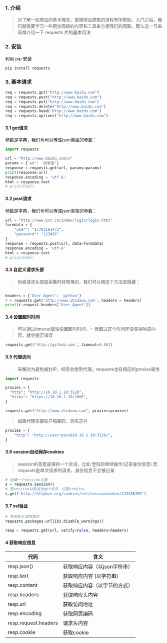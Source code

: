 ### 1. 介绍
> 对了解一些爬虫的基本理念，掌握爬虫爬取的流程有所帮助。入门之后，我们就需要学习一些更加高级的内容和工具来方便我们的爬取。那么这一节来简单介绍一下 requests 库的基本用法

### 2. 安装
利用 pip 安装
```
pip install requests
```

### 3. 基本请求
```python
req = requests.get("http://www.baidu.com")
req = requests.post("http://www.baidu.com")
req = requests.put("http://www.baidu.com")
req = requests.delete("http://www.baidu.com")
req = requests.head("http://www.baidu.com")
req = requests.options("http://www.baidu.com")
```

#### 3.1 get请求
参数是字典，我们也可以传递json类型的参数：
```python
import requests

url = "http://www.baidu.com/s"
params = {'wd': '尚学堂'}
response = requests.get(url, params=params)
print(response.url)
response.encoding = 'utf-8'
html = response.text
# print(html)
```

#### 3.2 post请求
参数是字典，我们也可以传递json类型的参数：
```python
url = "http://www.sxt.cn/index/login/login.html"
formdata = {
    "user": "17703181473",
    "password": "123456"
}
response = requests.post(url, data=formdata)
response.encoding = 'utf-8'
html = response.text
# print(html)
```
#### 3.3 自定义请求头部

> 伪装请求头部是采集时经常用的，我们可以用这个方法来隐藏：
```python

headers = {'User-Agent': 'python'}
r = requests.get('http://www.zhidaow.com', headers = headers)
print(r.request.headers['User-Agent'])
```

#### 3.4 设置超时时间
> 可以通过timeout属性设置超时时间，一旦超过这个时间还没获得响应内容，就会提示错误

```python
requests.get('http://github.com', timeout=0.001)
```
#### 3.5 代理访问
> 采集时为避免被封IP，经常会使用代理。requests也有相应的proxies属性

```python
import requests

proxies = {
  "http": "http://10.10.1.10:3128",
  "https": "https://10.10.1.10:1080",
}

requests.get("http://www.zhidaow.com", proxies=proxies)
```
> 如果代理需要账户和密码，则需这样
```python
proxies = {
    "http": "http://user:pass@10.10.1.10:3128/",
}
```

#### 3.6 session自动保存cookies
> seesion的意思是保持一个会话，比如 登陆后继续操作(记录身份信息) 而requests是单次请求的请求，身份信息不会被记录
```python
# 创建一个session对象 
s = requests.Session() 
# 用session对象发出get请求，设置cookies 
s.get('http://httpbin.org/cookies/set/sessioncookie/123456789') 
```

#### 3.7 ssl验证
```python
# 禁用安全请求警告
requests.packages.urllib3.disable_warnings()

resp = requests.get(url, verify=False, headers=headers)
```
#### 4 获取响应信息

代码 | 含义
-- | --
resp.json()|获取响应内容（以json字符串）
resp.text| 获取响应内容 (以字符串)
resp.content|获取响应内容（以字节的方式）
resp.headers|获取响应头内容
resp.url|获取访问地址
resp.encoding| 获取网页编码
resp.request.headers| 请求头内容
resp.cookie| 获取cookie